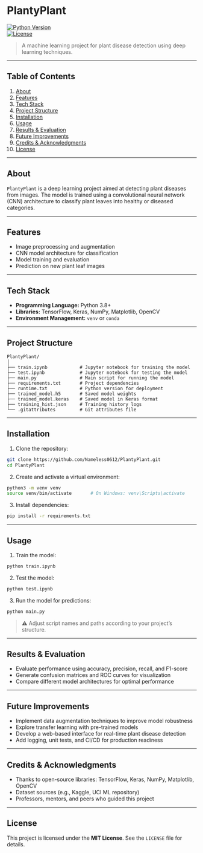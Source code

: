
# PlantyPlant

[![Python Version](https://img.shields.io/badge/python-3.8%2B-blue)](https://www.python.org/)  
[![License](https://img.shields.io/badge/license-MIT-green)](LICENSE)  

> A machine learning project for plant disease detection using deep learning techniques.

---

## Table of Contents

1. [About](#about)  
2. [Features](#features)  
3. [Tech Stack](#tech-stack)  
4. [Project Structure](#project-structure)  
5. [Installation](#installation)  
6. [Usage](#usage)  
7. [Results & Evaluation](#results--evaluation)  
8. [Future Improvements](#future-improvements)  
9. [Credits & Acknowledgments](#credits--acknowledgments)  
10. [License](#license)  

---

## About

`PlantyPlant` is a deep learning project aimed at detecting plant diseases from images. The model is trained using a convolutional neural network (CNN) architecture to classify plant leaves into healthy or diseased categories.

---

## Features

- Image preprocessing and augmentation  
- CNN model architecture for classification  
- Model training and evaluation  
- Prediction on new plant leaf images  

---

## Tech Stack

- **Programming Language:** Python 3.8+  
- **Libraries:** TensorFlow, Keras, NumPy, Matplotlib, OpenCV  
- **Environment Management:** `venv` or `conda`  

---

## Project Structure

```
PlantyPlant/
│
├── train.ipynb            # Jupyter notebook for training the model
├── test.ipynb             # Jupyter notebook for testing the model
├── main.py                # Main script for running the model
├── requirements.txt       # Project dependencies
├── runtime.txt            # Python version for deployment
├── trained_model.h5       # Saved model weights
├── trained_model.keras    # Saved model in Keras format
├── training_hist.json     # Training history logs
└── .gitattributes         # Git attributes file
```

---

## Installation

1. Clone the repository:

```bash
git clone https://github.com/Nameless0612/PlantyPlant.git
cd PlantyPlant
```

2. Create and activate a virtual environment:

```bash
python3 -m venv venv
source venv/bin/activate       # On Windows: venv\Scripts\activate
```

3. Install dependencies:

```bash
pip install -r requirements.txt
```

---

## Usage

1. Train the model:

```bash
python train.ipynb
```

2. Test the model:

```bash
python test.ipynb
```

3. Run the model for predictions:

```bash
python main.py
```

> ⚠️ Adjust script names and paths according to your project’s structure.

---

## Results & Evaluation

- Evaluate performance using accuracy, precision, recall, and F1-score  
- Generate confusion matrices and ROC curves for visualization  
- Compare different model architectures for optimal performance  

---

## Future Improvements

- Implement data augmentation techniques to improve model robustness  
- Explore transfer learning with pre-trained models  
- Develop a web-based interface for real-time plant disease detection  
- Add logging, unit tests, and CI/CD for production readiness  

---

## Credits & Acknowledgments

- Thanks to open-source libraries: TensorFlow, Keras, NumPy, Matplotlib, OpenCV  
- Dataset sources (e.g., Kaggle, UCI ML repository)  
- Professors, mentors, and peers who guided this project  

---

## License

This project is licensed under the **MIT License**. See the `LICENSE` file for details.
